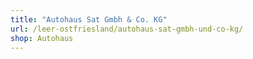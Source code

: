 ```yaml
---
title: "Autohaus Sat Gmbh & Co. KG"
url: /leer-ostfriesland/autohaus-sat-gmbh-und-co-kg/
shop: Autohaus
---
```

